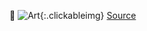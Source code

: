 ---
---
🥲
![Art]({{site.url}}/assets/images/hn_ai.png){:.clickableimg}
[Source](https://news.ycombinator.com/item?id=38931166)
